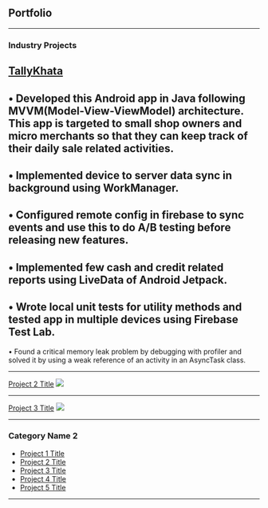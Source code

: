 ## Portfolio

---

### Industry Projects

[TallyKhata](https://play.google.com/store/apps/details?id=com.progoti.tallykhata&hl=en&gl=US)
---
• Developed this Android app in Java following MVVM(Model-View-ViewModel) architecture. This app is targeted
to small shop owners and micro merchants so that they can keep track of their daily sale related activities.
---
• Implemented device to server data sync in background using WorkManager.
---
• Configured remote config in firebase to sync events and use this to do A/B testing before releasing new features.
---
• Implemented few cash and credit related reports using LiveData of Android Jetpack.
---
• Wrote local unit tests for utility methods and tested app in multiple devices using Firebase Test Lab.
---
• Found a critical memory leak problem by debugging with profiler and solved it by using a weak reference of an
activity in an AsyncTask class.



---
[Project 2 Title](/pdf/sample_presentation.pdf)
<img src="images/dummy_thumbnail.jpg?raw=true"/>

---
[Project 3 Title](http://example.com/)
<img src="images/dummy_thumbnail.jpg?raw=true"/>

---

### Category Name 2

- [Project 1 Title](http://example.com/)
- [Project 2 Title](http://example.com/)
- [Project 3 Title](http://example.com/)
- [Project 4 Title](http://example.com/)
- [Project 5 Title](http://example.com/)

---

